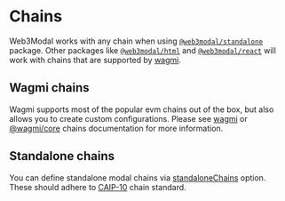 # Chains

Web3Modal works with any chain when using [`@web3modal/standalone`](../standalone/about.md) package. Other packages like [`@web3modal/html`](../html-js/installation.md) and [`@web3modal/react`](../react/installation.md) will work with chains that are supported by [wagmi](https://wagmi.sh).

## Wagmi chains

Wagmi supports most of the popular evm chains out of the box, but also allows you to create custom configurations. Please see [wagmi](https://wagmi.sh/react/chains) or [@wagmi/core](https://wagmi.sh/core/chains) chains documentation for more information.

## Standalone chains

You can define standalone modal chains via [standaloneChains](../options.md#standalonechains-optional) option. These should adhere to [CAIP-10](https://github.com/ChainAgnostic/CAIPs/blob/master/CAIPs/caip-10.md) chain standard.
